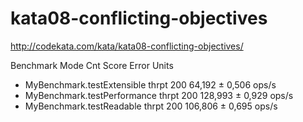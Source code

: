 # kata08-conflicting-objectives

http://codekata.com/kata/kata08-conflicting-objectives/

Benchmark                     Mode  Cnt    Score   Error  Units
- MyBenchmark.testExtensible   thrpt  200   64,192 ± 0,506  ops/s
- MyBenchmark.testPerformance  thrpt  200  128,993 ± 0,929  ops/s
- MyBenchmark.testReadable     thrpt  200  106,806 ± 0,695  ops/s
